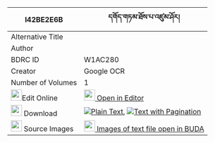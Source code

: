 |I42BE2E6B|དགོད་གཏམ་ཐོས་པ་འཛུམ་ཤོར། 
| --- | --- 
|Alternative Title |
|Author | 
|BDRC ID | W1AC280
|Creator | Google OCR
|Number of Volumes| 1
|<img width="25" src="https://img.icons8.com/color/25/000000/edit-property.png">Edit Online| [<img width="25" src="https://avatars.githubusercontent.com/u/45091458?s=200&v=4"> Open in Editor](http://editor.openpecha.org/I42BE2E6B)
|<img width="25" src="https://img.icons8.com/fluent/48/000000/download-2.png"/>  Download | [![](https://img.icons8.com/color/20/000000/txt.png)Plain Text](https://github.com/Openpecha/I42BE2E6B/releases/download/v1/go_tam_topa_dzum_sho_ra_plain_I42BE2E6B.zip), [![](https://img.icons8.com/color/20/000000/txt.png)Text with Pagination](https://github.com/Openpecha/I42BE2E6B/releases/download/v1/go_tam_topa_dzum_sho_ra_pages_I42BE2E6B.zip)
|<img width="25" src="https://img.icons8.com/plasticine/100/000000/pictures-folder.png"/>  Source Images | [<img width="25" src="https://library.bdrc.io/icons/BUDA-small.svg"> Images of text file open in BUDA](https://library.bdrc.io/show/bdr:W1AC280)